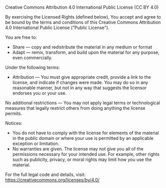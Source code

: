 Creative Commons Attribution 4.0 International Public License (CC BY 4.0)

By exercising the Licensed Rights (defined below), You accept and agree to be bound by the terms and conditions of this Creative Commons Attribution 4.0 International Public License ("Public License").

You are free to:

- Share — copy and redistribute the material in any medium or format
- Adapt — remix, transform, and build upon the material for any purpose, even commercially.

Under the following terms:

- Attribution — You must give appropriate credit, provide a link to the license, and indicate if changes were made. 
  You may do so in any reasonable manner, but not in any way that suggests the licensor endorses you or your use.

No additional restrictions — You may not apply legal terms or technological measures that legally restrict others from doing anything the license permits.

Notices:

- You do not have to comply with the license for elements of the material in the public domain or where your use is permitted by an applicable exception or limitation.
- No warranties are given. The license may not give you all of the permissions necessary for your intended use.
  For example, other rights such as publicity, privacy, or moral rights may limit how you use the material.

For the full legal code and details, visit: https://creativecommons.org/licenses/by/4.0/
